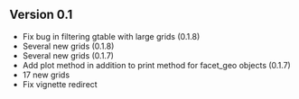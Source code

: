 Version 0.1
----------------------------------------------------------------------

- Fix bug in filtering gtable with large grids (0.1.8)
- Several new grids (0.1.8)
- Several new grids (0.1.7)
- Add plot method in addition to print method for facet_geo objects (0.1.7)
- 17 new grids
- Fix vignette redirect
